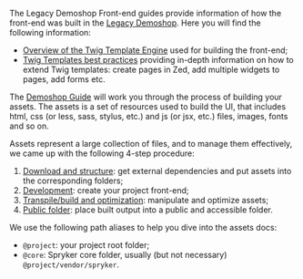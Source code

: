 The Legacy Demoshop Front-end guides provide information of how the front-end was built in the [Legacy Demoshop](https://documentation.spryker.com/v3/docs/about-spryker#what-is-the--legacy-demoshop--). Here you will find the following information:

* [Overview of the Twig Template Engine](https://documentation.spryker.com/v3/docs/twig-overview) used for building the front-end;
* [Twig Templates best practices](https://documentation.spryker.com/v3/docs/twig-best-practices) providing in-depth information on how to extend Twig templates: create pages in Zed, add multiple widgets to pages, add forms etc.

The [Demoshop Guide](https://documentation.spryker.com/v3/docs/demoshop-guide)  will work you through the process of building your assets. The assets is a set of resources used to build the UI, that includes html, css (or less, sass, stylus, etc.) and js (or jsx, etc.) files, images, fonts and so on.

Assets represent a large collection of files, and to manage them effectively, we came up with the following 4-step procedure:

1. [Download and structure](https://documentation.spryker.com/v3/docs/download-structure): get external dependencies and put assets into the corresponding folders;
2. [Development](https://documentation.spryker.com/v3/docs/development): create your project front-end;
3. [Transpile/build and optimization](https://documentation.spryker.com/v3/docs/build-optimization): manipulate and optimize assets;
4. [Public folder](https://documentation.spryker.com/v3/docs/public-folder): place built output into a public and accessible folder.

We use the following path aliases to help you dive into the assets docs:

* `@project`: your project root folder;
* `@core`: Spryker core folder, usually (but not necessary) `@project/vendor/spryker`.
 
